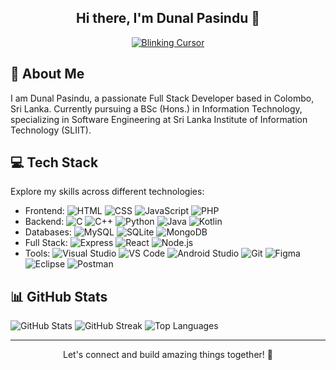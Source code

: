 <div align="center">
  <h2>Hi there, I'm Dunal Pasindu 👋</h2>
  
  <p>
    <a href="https://git.io/typing-svg">
      <img src="https://readme-typing-svg.demolab.com?font=Fira+Code&weight=500&size=26&pause=1000&center=true&color=F7F7F7&random=false&width=435&lines=Your+Text+Here&cursorColor=FF5733" alt="Blinking Cursor" />


  </a>
  </p>
</div>


## 💫 About Me
I am Dunal Pasindu, a passionate Full Stack Developer based in Colombo, Sri Lanka. Currently pursuing a BSc (Hons.) in Information Technology, specializing in Software Engineering at Sri Lanka Institute of Information Technology (SLIIT).

## 💻 Tech Stack
Explore my skills across different technologies:
- Frontend: ![HTML](https://skills.thijs.gg/icons?i=html) ![CSS](https://skills.thijs.gg/icons?i=css) ![JavaScript](https://skills.thijs.gg/icons?i=js) ![PHP](https://skills.thijs.gg/icons?i=php)</br>
- Backend: ![C](https://skills.thijs.gg/icons?i=c) ![C++](https://skills.thijs.gg/icons?i=cpp) ![Python](https://skills.thijs.gg/icons?i=py) ![Java](https://skills.thijs.gg/icons?i=java) ![Kotlin](https://skills.thijs.gg/icons?i=kotlin)</br>
- Databases: ![MySQL](https://skills.thijs.gg/icons?i=mysql) ![SQLite](https://skills.thijs.gg/icons?i=sqlite) ![MongoDB](https://skills.thijs.gg/icons?i=mongodb)</br>
- Full Stack: ![Express](https://skills.thijs.gg/icons?i=express) ![React](https://skills.thijs.gg/icons?i=react) ![Node.js](https://skills.thijs.gg/icons?i=nodejs)</br>
- Tools: ![Visual Studio](https://skills.thijs.gg/icons?i=visualstudio) ![VS Code](https://skills.thijs.gg/icons?i=vscode) ![Android Studio](https://skills.thijs.gg/icons?i=androidstudio) ![Git](https://skills.thijs.gg/icons?i=git) ![Figma](https://skills.thijs.gg/icons?i=figma) ![Eclipse](https://skills.thijs.gg/icons?i=eclipse) ![Postman](https://skills.thijs.gg/icons?i=postman) 

## 📊 GitHub Stats
![GitHub Stats](https://github-readme-stats.vercel.app/api?username=dunalpasindu&theme=highcontrast&hide_border=false&include_all_commits=false&count_private=false)
![GitHub Streak](https://github-readme-streak-stats.herokuapp.com/?user=dunalpasindu&theme=highcontrast&hide_border=false)
![Top Languages](https://github-readme-stats.vercel.app/api/top-langs/?username=dunalpasindu&theme=highcontrast&layout=compact)

---

<p align="center">
  Let's connect and build amazing things together! 🚀
</p>
